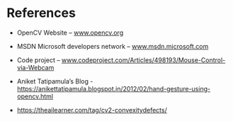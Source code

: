 # References

- OpenCV Website – www.opencv.org

- MSDN Microsoft developers network – www.msdn.microsoft.com

- Code project – www.codeproject.com/Articles/498193/Mouse-Control-via-Webcam

- Aniket Tatipamula’s Blog - https://anikettatipamula.blogspot.in/2012/02/hand-gesture-using-opencv.html

- https://theailearner.com/tag/cv2-convexitydefects/
